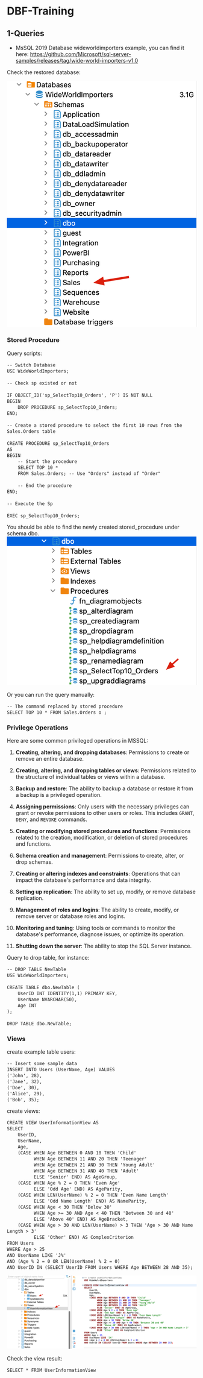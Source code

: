 # DBF-Training

## 1-Queries

- MsSQL 2019 Database wideworldimporters example, you can find it here: <https://github.com/Microsoft/sql-server-samples/releases/tag/wide-world-importers-v1.0>


Check the restored database:

![](_attachments/Pasted%20image%2020231017172731.png)
### Stored Procedure

Query scripts: 
```
-- Switch Database
USE WideWorldImporters;

-- Check sp existed or not

IF OBJECT_ID('sp_SelectTop10_Orders', 'P') IS NOT NULL
BEGIN
    DROP PROCEDURE sp_SelectTop10_Orders;
END;

-- Create a stored procedure to select the first 10 rows from the Sales.Orders table

CREATE PROCEDURE sp_SelectTop10_Orders
AS
BEGIN
    -- Start the procedure
    SELECT TOP 10 *
    FROM Sales.Orders; -- Use "Orders" instead of "Order"
    
    -- End the procedure
END;

-- Execute the Sp

EXEC sp_SelectTop10_Orders;
```

You should be able to find the newly created stored_procedure under schema dbo.
![](_attachments/Pasted%20image%2020231017173250.png)

Or you can run the query manually:
```
-- The command replaced by stored procedure
SELECT TOP 10 * FROM Sales.Orders o ;
```

### Privilege Operations

Here are some common privileged operations in MSSQL:

1. **Creating, altering, and dropping databases**: Permissions to create or remove an entire database.
    
2. **Creating, altering, and dropping tables or views**: Permissions related to the structure of individual tables or views within a database.
    
3. **Backup and restore**: The ability to backup a database or restore it from a backup is a privileged operation.
    
4. **Assigning permissions**: Only users with the necessary privileges can grant or revoke permissions to other users or roles. This includes `GRANT`, `DENY`, and `REVOKE` commands.
    
5. **Creating or modifying stored procedures and functions**: Permissions related to the creation, modification, or deletion of stored procedures and functions.
    
6. **Schema creation and management**: Permissions to create, alter, or drop schemas.
    
7. **Creating or altering indexes and constraints**: Operations that can impact the database's performance and data integrity.
    
8. **Setting up replication**: The ability to set up, modify, or remove database replication.
    
9. **Management of roles and logins**: The ability to create, modify, or remove server or database roles and logins.
    
10. **Monitoring and tuning**: Using tools or commands to monitor the database's performance, diagnose issues, or optimize its operation.
    
11. **Shutting down the server**: The ability to stop the SQL Server instance.

Query to drop table, for instance:

```
-- DROP TABLE NewTable
USE WideWorldImporters;

CREATE TABLE dbo.NewTable (
    UserID INT IDENTITY(1,1) PRIMARY KEY,
    UserName NVARCHAR(50),
    Age INT
);

DROP TABLE dbo.NewTable; 
```

### Views

create example table users:
```
-- Insert some sample data
INSERT INTO Users (UserName, Age) VALUES 
('John', 28),
('Jane', 32),
('Doe', 30),
('Alice', 29),
('Bob', 35);
```

create views:

```
CREATE VIEW UserInformationView AS
SELECT 
    UserID,
    UserName,
    Age,
    (CASE WHEN Age BETWEEN 0 AND 10 THEN 'Child' 
          WHEN Age BETWEEN 11 AND 20 THEN 'Teenager' 
          WHEN Age BETWEEN 21 AND 30 THEN 'Young Adult' 
          WHEN Age BETWEEN 31 AND 40 THEN 'Adult' 
          ELSE 'Senior' END) AS AgeGroup,
    (CASE WHEN Age % 2 = 0 THEN 'Even Age' 
          ELSE 'Odd Age' END) AS AgeParity,
    (CASE WHEN LEN(UserName) % 2 = 0 THEN 'Even Name Length' 
          ELSE 'Odd Name Length' END) AS NameParity,
    (CASE WHEN Age < 30 THEN 'Below 30' 
          WHEN Age >= 30 AND Age < 40 THEN 'Between 30 and 40' 
          ELSE 'Above 40' END) AS AgeBracket,
    (CASE WHEN Age > 30 AND LEN(UserName) > 3 THEN 'Age > 30 AND Name Length > 3' 
          ELSE 'Other' END) AS ComplexCriterion
FROM Users 
WHERE Age > 25 
AND UserName LIKE 'J%' 
AND (Age % 2 = 0 OR LEN(UserName) % 2 = 0) 
AND UserID IN (SELECT UserID FROM Users WHERE Age BETWEEN 28 AND 35);
```

![](_attachments/Pasted%20image%2020231017175728.png)

Check the view result:

```
SELECT * FROM UserInformationView
```
